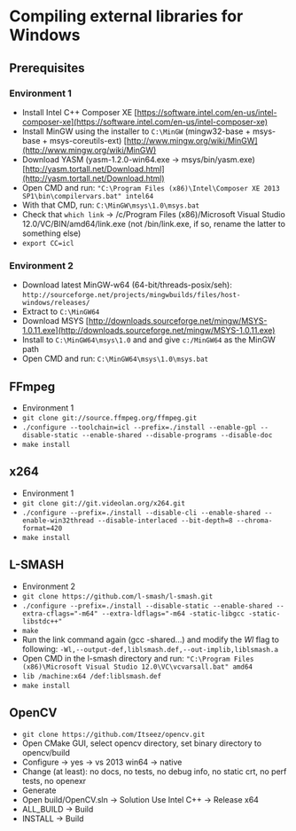 # Compiling external libraries for Windows

## Prerequisites

### Environment 1

* Install Intel C++ Composer XE [https://software.intel.com/en-us/intel-composer-xe](https://software.intel.com/en-us/intel-composer-xe)
* Install MinGW using the installer to `C:\MinGW` (mingw32-base + msys-base + msys-coreutils-ext) [http://www.mingw.org/wiki/MinGW](http://www.mingw.org/wiki/MinGW)
* Download YASM (yasm-1.2.0-win64.exe -> msys/bin/yasm.exe) [http://yasm.tortall.net/Download.html](http://yasm.tortall.net/Download.html)
* Open CMD and run: `"C:\Program Files (x86)\Intel\Composer XE 2013 SP1\bin\compilervars.bat" intel64`
* With that CMD, run: `C:\MinGW\msys\1.0\msys.bat`
* Check that `which link` -> /c/Program Files (x86)/Microsoft Visual Studio 12.0/VC/BIN/amd64/link.exe (not /bin/link.exe, if so, rename the latter to something else)
* `export CC=icl`

### Environment 2

* Download latest MinGW-w64 (64-bit/threads-posix/seh): `http://sourceforge.net/projects/mingwbuilds/files/host-windows/releases/`
* Extract to `C:\MinGW64`
* Download MSYS [http://downloads.sourceforge.net/mingw/MSYS-1.0.11.exe](http://downloads.sourceforge.net/mingw/MSYS-1.0.11.exe)
* Install to `C:\MinGW64\msys\1.0` and and give `c:/MinGW64` as the MinGW path
* Open CMD and run: `C:\MinGW64\msys\1.0\msys.bat`

## FFmpeg

* Environment 1
* `git clone git://source.ffmpeg.org/ffmpeg.git`
* `./configure --toolchain=icl --prefix=./install --enable-gpl --disable-static --enable-shared --disable-programs --disable-doc`
* `make install`

## x264

* Environment 1
* `git clone git://git.videolan.org/x264.git`
* `./configure --prefix=./install --disable-cli --enable-shared --enable-win32thread --disable-interlaced --bit-depth=8 --chroma-format=420`
* `make install`

## L-SMASH

* Environment 2
* `git clone https://github.com/l-smash/l-smash.git`
* `./configure --prefix=./install --disable-static --enable-shared --extra-cflags="-m64" --extra-ldflags="-m64 -static-libgcc -static-libstdc++"`
* `make`
* Run the link command again (gcc -shared...) and modify the *Wl* flag to following: `-Wl,--output-def,liblsmash.def,--out-implib,liblsmash.a`
* Open CMD in the l-smash directory and run: `"C:\Program Files (x86)\Microsoft Visual Studio 12.0\VC\vcvarsall.bat" amd64`
* `lib /machine:x64 /def:liblsmash.def`
* `make install`

## OpenCV

* `git clone https://github.com/Itseez/opencv.git`
* Open CMake GUI, select opencv directory, set binary directory to opencv/build
* Configure -> yes -> vs 2013 win64 -> native
* Change (at least): no docs, no tests, no debug info, no static crt, no perf tests, no openexr
* Generate
* Open build/OpenCV.sln -> Solution Use Intel C++ -> Release x64
* ALL_BUILD -> Build
* INSTALL -> Build
